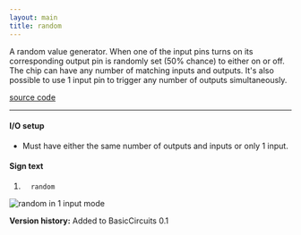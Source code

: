 ```yaml
---
layout: main
title: random
---
```


A random value generator.
When one of the input pins turns on its corresponding output pin is randomly set (50% chance) to either on or off.
The chip can have any number of matching inputs and outputs. It's also possible to use 1 input pin to trigger any number of outputs simultaneously.
 
[source code](https://github.com/eisental/BasicCircuits/blob/master/src/main/java/org/tal/basiccircuits/random.java)

* * *

#### I/O setup 
* Must have either the same number of outputs and inputs or only 1 input.

#### Sign text
1. `   random   `

![random in 1 input mode](/RedstoneChips/images/random.png "random in 1 input mode")

__Version history:__ Added to BasicCircuits 0.1